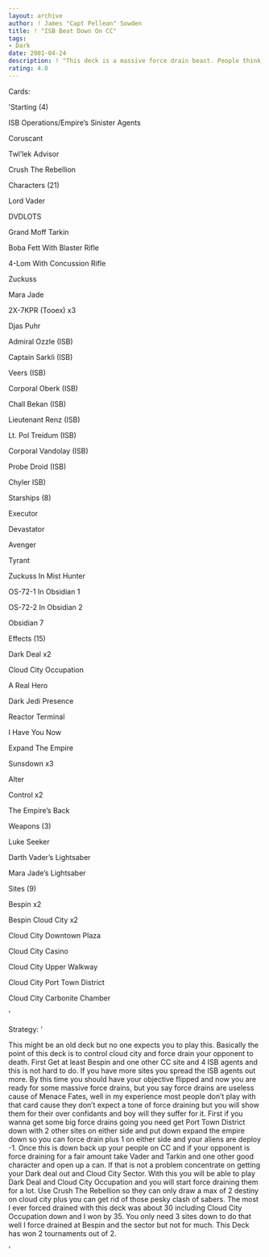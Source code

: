 ```yaml
---
layout: archive
author: ! James "Capt Pellean" Sowden
title: ! "ISB Beat Down On CC"
tags:
- Dark
date: 2001-04-24
description: ! "This deck is a massive force drain beast. People think that force drain is usless now, but because of this most people have taken out menace fates and plus no one expects an ISB deck or a massive force draining one"
rating: 4.0
---
```

Cards: 

'Starting (4)


ISB Operations/Empire’s Sinister Agents 

Coruscant 

Twl’lek Advisor 

Crush The Rebellion 


Characters (21)


Lord Vader

DVDLOTS

Grand Moff Tarkin 

Boba Fett With Blaster Rifle 

4-Lom With Concussion Rifle 

Zuckuss

Mara Jade

2X-7KPR (Tooex) x3 

Djas Puhr

Admiral Ozzle (ISB)

Captain Sarkli (ISB)

Veers (ISB)

Corporal Oberk (ISB)

Chall Bekan (ISB)

Lieutenant Renz (ISB)

Lt. Pol Treidum (ISB)

Corporal Vandolay (ISB)

Probe Droid (ISB)

Chyler ISB) 


Starships (8)


Executor 

Devastator 

Avenger

Tyrant 

Zuckuss In Mist Hunter

OS-72-1 In Obsidian 1 

OS-72-2 In Obsidian 2 

Obsidian 7 


Effects (15)


Dark Deal x2 

Cloud City Occupation 

A Real Hero 

Dark Jedi Presence 

Reactor Terminal 

I Have You Now 

Expand The Empire 

Sunsdown x3 

Alter  

Control x2

The Empire’s Back


Weapons (3)


Luke Seeker 

Darth Vader’s Lightsaber

Mara Jade’s Lightsaber


Sites (9)


Bespin x2 

Bespin Cloud City x2 

Cloud City Downtown Plaza 

Cloud City Casino 

Cloud City Upper Walkway 

Cloud City Port Town District 

Cloud City Carbonite Chamber


'

Strategy: '

This might be an old deck but no one expects you to play this. Basically the point of this deck is to control cloud city and force drain your opponent to death. First Get at least Bespin and one other CC site and 4 ISB agents and this is not hard to do. If you have more sites you spread the ISB agents out more. By this time you should have your objective flipped and now you are ready for some massive force drains, but you say force drains are useless cause of Menace Fates, well in my experience most people don’t play with that card cause they don’t expect a tone of force draining but you will show them for their over confidants and boy will they suffer for it.  First if you wanna get some big force drains going you need get Port Town District down with 2 other sites on either side and put down expand the empire down so you can force drain plus 1 on either side and your aliens are deploy -1. Once this is down back up your people on CC and if your opponent is force draining for a fair amount take Vader and Tarkin and one other good character and open up a can. If that is not a problem concentrate on getting your Dark deal out and Cloud City Sector. With this you will be able to play Dark Deal and Cloud City Occupation and you will start force draining them for a lot. Use Crush The Rebellion so they can only draw a max of 2 destiny on cloud city plus you can get rid of those pesky clash of sabers. The most I ever forced drained with this deck was about 30 including Cloud City Occupation down and I won by 35. You only need 3 sites down to do that well I force drained at Bespin and the sector but not for much. This Deck has won 2 tournaments out of 2.

'